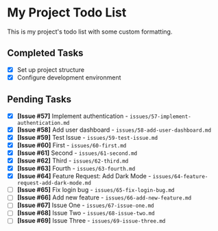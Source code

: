 # My Project Todo List

This is my project's todo list with some custom formatting.

## Completed Tasks
- [x] Set up project structure
- [x] Configure development environment

## Pending Tasks
- [x] **[Issue #57]** Implement authentication - `issues/57-implement-authentication.md`
- [x] **[Issue #58]** Add user dashboard - `issues/58-add-user-dashboard.md`
- [x] **[Issue #59]** Test Issue - `issues/59-test-issue.md`
- [x] **[Issue #60]** First - `issues/60-first.md`
- [x] **[Issue #61]** Second - `issues/61-second.md`
- [x] **[Issue #62]** Third - `issues/62-third.md`
- [x] **[Issue #63]** Fourth - `issues/63-fourth.md`
- [x] **[Issue #64]** Feature Request: Add Dark Mode - `issues/64-feature-request-add-dark-mode.md`
- [ ] **[Issue #65]** Fix login bug - `issues/65-fix-login-bug.md`
- [ ] **[Issue #66]** Add new feature - `issues/66-add-new-feature.md`
- [ ] **[Issue #67]** Issue One - `issues/67-issue-one.md`
- [ ] **[Issue #68]** Issue Two - `issues/68-issue-two.md`
- [ ] **[Issue #69]** Issue Three - `issues/69-issue-three.md`
